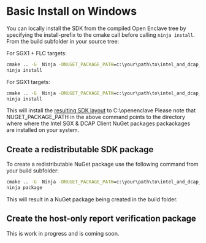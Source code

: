 Basic Install on Windows
========================

You can locally install the SDK from the compiled Open Enclave tree by specifying
the install-prefix to the cmake call before calling `ninja install`.
From the build subfolder in your source tree:

For SGX1 + FLC targets:

```cmd
cmake .. -G  Ninja -DNUGET_PACKAGE_PATH=c:\your\path\to\intel_and_dcap_nuget_packages -DCMAKE_INSTALL_PREFIX:PATH=C:\openenclave
ninja install
```

For SGX1 targets:

```cmd
cmake .. -G  Ninja -DNUGET_PACKAGE_PATH=c:\your\path\to\intel_and_dcap_nuget_packages -DCMAKE_INSTALL_PREFIX:PATH=C:\openenclave -DHAS_QUOTE_PROVIDER=OFF
ninja install
```

This will install the [resulting SDK layout](/docs/GettingStartedDocs/Windows_using_oe_sdk.md#open-enclave-sdk-layout) to C:\openenclave
Please note that NUGET_PACKAGE_PATH in the above command points to the directory where where the Intel SGX & DCAP Client NuGet packages packackages are installed on your system.

## Create a redistributable SDK package

To create a redistributable NuGet package use the following command from your build subfolder:

```cmd
cmake .. -G  Ninja -DNUGET_PACKAGE_PATH=c:\your\path\to\intel_and_dcap_nuget_packages -DCPACK_GENERATOR=NuGet
ninja package
```

This will result in a NuGet package being created in the build folder.

## Create the host-only report verification package

This is work in progress and is coming soon.
